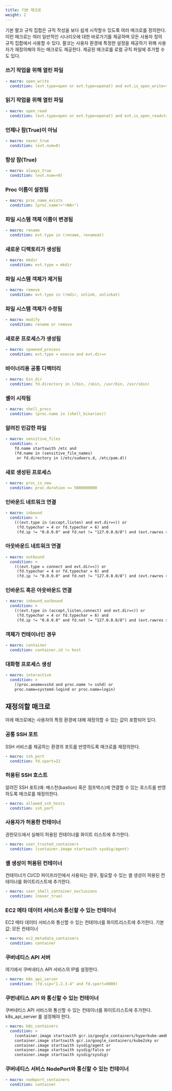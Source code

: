 ```yaml
---
title: 기본 매크로
weight: 2
---
```


기본 팔코 규칙 집합은 규칙 작성을 보다 쉽게 시작할수 있도록 여러 매크로를 정의한다.
이런 매크로는 여러 일반적인 시나리오에 대한 바로가기를 제공하며 모든 사용자 정의 규칙 집합에서 사용할 수 있다.
팔코는 사용자 환경에 특정한 설정을 제공하기 위해 사용자가 재정의해야 하는 매크로도 제공한다.
제공된 매크로를 로컬 규칙 파일에 추가할 수도 있다.

### 쓰기 작업을 위해 열린 파일

```yaml
- macro: open_write
  condition: (evt.type=open or evt.type=openat) and evt.is_open_write=true and fd.typechar='f' and fd.num>=0
```

### 읽기 작업을 위해 열린 파일

```yaml
- macro: open_read
  condition: (evt.type=open or evt.type=openat) and evt.is_open_read=true and fd.typechar='f' and fd.num>=0
```

### 언제나 참(True)이 아님

```yaml
- macro: never_true
  condition: (evt.num=0)
```

### 항상 참(True)

```yaml
- macro: always_true
  condition: (evt.num=>0)
```

### Proc 이름이 설정됨

```yaml
- macro: proc_name_exists
  condition: (proc.name!="<NA>")
```

### 파일 시스템 객체 이름이 변경됨

```yaml
- macro: rename
  condition: evt.type in (rename, renameat)
```

### 새로운 디렉토리가 생성됨

```yaml
- macro: mkdir
  condition: evt.type = mkdir
```

### 파일 시스템 객체가 제거됨

```yaml
- macro: remove
  condition: evt.type in (rmdir, unlink, unlinkat)
```

### 파일 시스템 객체가 수정됨

```yaml
- macro: modify
  condition: rename or remove
```

### 새로운 프로세스가 생성됨

```yaml
- macro: spawned_process
  condition: evt.type = execve and evt.dir=<
```

### 바이너리용 공통 디렉터리

```yaml
- macro: bin_dir
  condition: fd.directory in (/bin, /sbin, /usr/bin, /usr/sbin)
```

### 셸이 시작됨

```yaml
- macro: shell_procs
  condition: (proc.name in (shell_binaries))
```

### 알려진 민감한 파일

```yaml
- macro: sensitive_files
  condition: >
    fd.name startswith /etc and
    (fd.name in (sensitive_file_names)
     or fd.directory in (/etc/sudoers.d, /etc/pam.d))
```

### 새로 생성된 프로세스

```yaml
- macro: proc_is_new
  condition: proc.duration <= 5000000000
```

### 인바운드 네트워크 연결

```yaml
- macro: inbound
  condition: >
    (((evt.type in (accept,listen) and evt.dir=<)) or
     (fd.typechar = 4 or fd.typechar = 6) and
     (fd.ip != "0.0.0.0" and fd.net != "127.0.0.0/8") and (evt.rawres >= 0 or evt.res = EINPROGRESS))
```

### 아웃바운드 네트워크 연결

```yaml
- macro: outbound
  condition: >
    (((evt.type = connect and evt.dir=<)) or
     (fd.typechar = 4 or fd.typechar = 6) and
     (fd.ip != "0.0.0.0" and fd.net != "127.0.0.0/8") and (evt.rawres >= 0 or evt.res = EINPROGRESS))
```

### 인바운드 혹은 아웃바운드 연결

```yaml
- macro: inbound_outbound
  condition: >
    (((evt.type in (accept,listen,connect) and evt.dir=<)) or
     (fd.typechar = 4 or fd.typechar = 6) and
     (fd.ip != "0.0.0.0" and fd.net != "127.0.0.0/8") and (evt.rawres >= 0 or evt.res = EINPROGRESS))
```

### 객체가 컨테이너인 경우

```yaml
- macro: container
  condition: container.id != host
```

### 대화형 프로세스 생성

```yaml
- macro: interactive
  condition: >
    ((proc.aname=sshd and proc.name != sshd) or
    proc.name=systemd-logind or proc.name=login)
```

## 재정의할 매크로

아래 매크로에는 사용자의 특정 환경에 대해 재정의할 수 있는 값이 포함되어 있다.

### 공통 SSH 포트

SSH 서비스를 제공하는 환경의 포트를 반영하도록 매크로를 재정의한다.

```yaml
- macro: ssh_port
  condition: fd.sport=22
```

### 허용된 SSH 호스트

알려진 SSH 포트(예: 배스천(bastion) 혹은 점프박스)에 연결할 수 있는 호스트를 반영하도록 매크로를 재정의한다.

```yaml
- macro: allowed_ssh_hosts
  condition: ssh_port
```

### 사용자가 허용한 컨테이너

권한모드에서 실해이 허용된 컨테이너를 화이트 리스트에 추가한다.

```yaml
- macro: user_trusted_containers
  condition: (container.image startswith sysdig/agent)
```

### 셸 생성이 허용된 컨테이너

컨테이너가 CI/CD 파이프라인에서 사용되는 경우, 필요할 수 있는 셸 생성이 허용된 컨테이너를 화이트리스트에 추가한다.

```yaml
- macro: user_shell_container_exclusions
  condition: (never_true)
```

### EC2 메타 데이터 서비스와 통신할 수 있는 컨테이너

EC2 메타 데이터 서비스와 통신할 수 있는 컨테이너를 화이트리스트에 추가한다. 기본값: 모든 컨테이너

```yaml
- macro: ec2_metadata_containers
  condition: container
```

### 쿠버네티스 API 서버

여기에서 쿠버네티스 API 서비스의 IP를 설정한다.

```yaml
- macro: k8s_api_server
  condition: (fd.sip="1.2.3.4" and fd.sport=8080)
```

### 쿠번네티스 API 와 통신할 수 있는 컨테이너

쿠버네티스 API 서비스와 통신할 수 있는 컨테이너를 화이트리스트에 추가한다. k8s_api_server 를 설정해야 한다.

```yaml
- macro: k8s_containers
  condition: >
    (container.image startswith gcr.io/google_containers/hyperkube-amd64 or
    container.image startswith gcr.io/google_containers/kube2sky or
    container.image startswith sysdig/agent or
    container.image startswith sysdig/falco or
    container.image startswith sysdig/sysdig)
```

### 쿠버네티스 서비스 NodePort와 통신할 수 있는 컨테이너

```yaml
- macro: nodeport_containers
  condition: container
```
